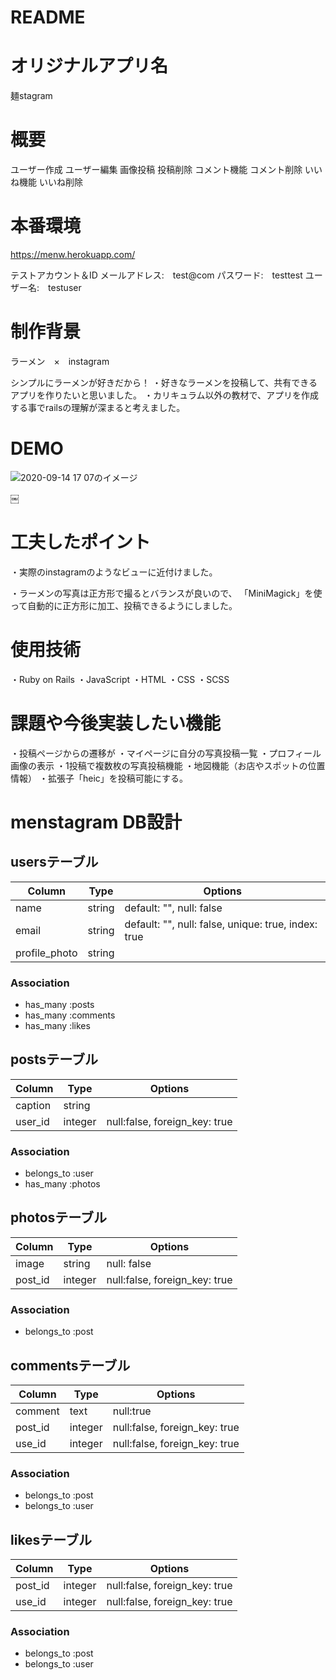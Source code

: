 # README


# オリジナルアプリ名
麺stagram


# 概要
ユーザー作成
ユーザー編集
画像投稿
投稿削除
コメント機能
コメント削除
いいね機能
いいね削除


# 本番環境
https://menw.herokuapp.com/

テストアカウント＆ID
メールアドレス:　test@com
パスワード:　testtest
ユーザー名:　testuser


# 制作背景
ラーメン　×　instagram

シンプルにラーメンが好きだから！
・好きなラーメンを投稿して、共有できるアプリを作りたいと思いました。
・カリキュラム以外の教材で、アプリを作成する事でrailsの理解が深まると考えました。

# DEMO
![2020-09-14 17 07のイメージ](https://user-images.githubusercontent.com/67736186/93060857-b4201d00-f6ad-11ea-993b-7d246927501d.jpeg)

￼
# 工夫したポイント
・実際のinstagramのようなビューに近付けました。

・ラーメンの写真は正方形で撮るとバランスが良いので、
「MiniMagick」を使って自動的に正方形に加工、投稿できるようにしました。


# 使用技術
・Ruby on Rails
・JavaScript
・HTML
・CSS
・SCSS


# 課題や今後実装したい機能
・投稿ページからの遷移が
・マイページに自分の写真投稿一覧
・プロフィール画像の表示
・1投稿で複数枚の写真投稿機能
・地図機能（お店やスポットの位置情報）
・拡張子「heic」を投稿可能にする。

# menstagram DB設計

## usersテーブル
|Column|Type|Options|
|------|----|-------|
|name|string|default: "", null: false
|email|string|default: "", null: false, unique: true, index: true 
|profile_photo|string||

### Association
- has_many :posts
- has_many :comments
- has_many :likes


## postsテーブル
|Column|Type|Options|
|------|----|-------|
|caption|string||
|user_id|integer|null:false, foreign_key: true|

### Association
- belongs_to :user
- has_many :photos


## photosテーブル
|Column|Type|Options|
|------|----|-------|
|image|string|null: false|
|post_id|integer|null:false, foreign_key: true|

### Association
- belongs_to :post


## commentsテーブル
|Column|Type|Options|
|------|----|-------|
|comment|text|null:true|
|post_id|integer|null:false, foreign_key: true|
|use_id|integer|null:false, foreign_key: true|

### Association
- belongs_to :post
- belongs_to :user


## likesテーブル
|Column|Type|Options|
|------|----|-------|
|post_id|integer|null:false, foreign_key: true|
|use_id|integer|null:false, foreign_key: true|

### Association
- belongs_to :post
- belongs_to :user

